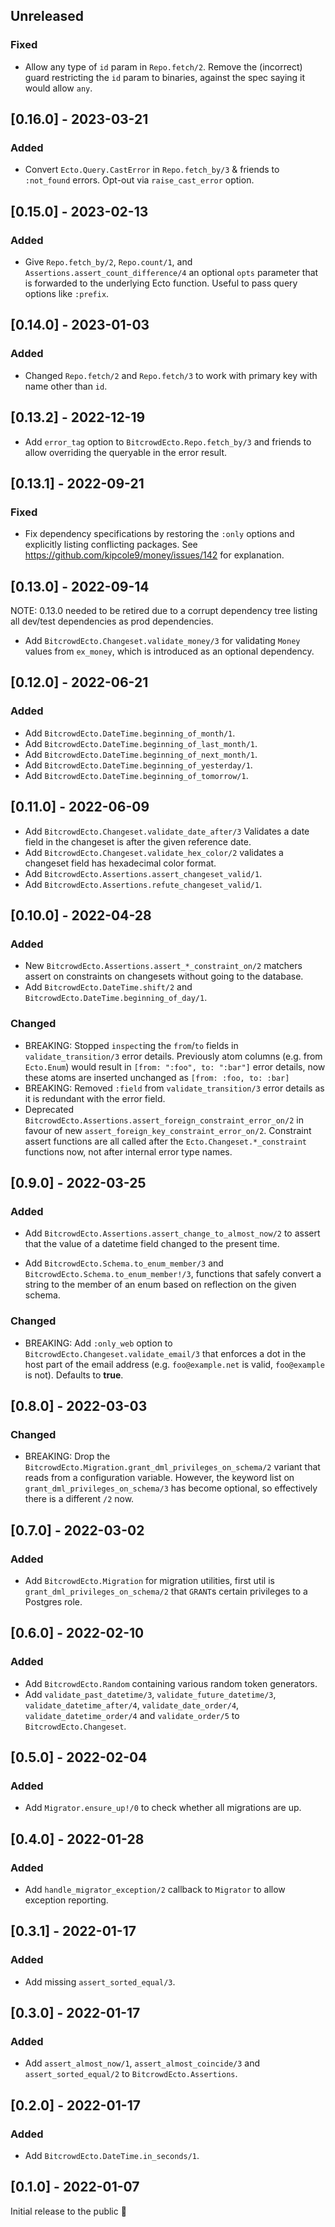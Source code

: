 <!-- SPDX-License-Identifier: Apache-2.0 -->

## Unreleased

### Fixed

* Allow any type of `id` param in `Repo.fetch/2`. Remove the (incorrect) guard restricting the `id` param to binaries, against the spec saying it would allow `any`.

## [0.16.0] - 2023-03-21

### Added

* Convert `Ecto.Query.CastError` in `Repo.fetch_by/3` & friends to `:not_found` errors. Opt-out via `raise_cast_error` option.

## [0.15.0] - 2023-02-13

### Added

* Give `Repo.fetch_by/2`, `Repo.count/1`, and `Assertions.assert_count_difference/4` an optional  `opts` parameter that is forwarded to the underlying Ecto function. Useful to pass query options like `:prefix`.

## [0.14.0] - 2023-01-03

### Added

* Changed `Repo.fetch/2` and `Repo.fetch/3` to work with primary key with name other than `id`.

## [0.13.2] - 2022-12-19

* Add `error_tag` option to `BitcrowdEcto.Repo.fetch_by/3` and friends to allow overriding the queryable in the error result.

## [0.13.1] - 2022-09-21

### Fixed

* Fix dependency specifications by restoring the `:only` options and explicitly listing conflicting packages. See https://github.com/kipcole9/money/issues/142 for explanation.

## [0.13.0] - 2022-09-14

NOTE: 0.13.0 needed to be retired due to a corrupt dependency tree listing all dev/test dependencies as prod dependencies.

* Add `BitcrowdEcto.Changeset.validate_money/3` for validating `Money` values from `ex_money`, which is introduced as an optional dependency.

## [0.12.0] - 2022-06-21

### Added

* Add `BitcrowdEcto.DateTime.beginning_of_month/1`.
* Add `BitcrowdEcto.DateTime.beginning_of_last_month/1`.
* Add `BitcrowdEcto.DateTime.beginning_of_next_month/1`.
* Add `BitcrowdEcto.DateTime.beginning_of_yesterday/1`.
* Add `BitcrowdEcto.DateTime.beginning_of_tomorrow/1`.

## [0.11.0] - 2022-06-09

* Add `BitcrowdEcto.Changeset.validate_date_after/3` Validates a date field in the changeset is after the given reference date.
* Add `BitcrowdEcto.Changeset.validate_hex_color/2` validates a changeset field has hexadecimal color format.
* Add `BitcrowdEcto.Assertions.assert_changeset_valid/1`.
* Add `BitcrowdEcto.Assertions.refute_changeset_valid/1`.


## [0.10.0] - 2022-04-28

### Added

* New `BitcrowdEcto.Assertions.assert_*_constraint_on/2` matchers assert on constraints on changesets without going to the database.
* Add `BitcrowdEcto.DateTime.shift/2` and `BitcrowdEcto.DateTime.beginning_of_day/1`.

### Changed

* BREAKING: Stopped `inspect`ing the `from`/`to` fields in `validate_transition/3` error details. Previously atom columns (e.g. from `Ecto.Enum`) would result in `[from: ":foo", to: ":bar"]` error details, now these atoms are inserted unchanged as `[from: :foo, to: :bar]`
* BREAKING: Removed `:field` from `validate_transition/3` error details as it is redundant with the error field.
* Deprecated `BitcrowdEcto.Assertions.assert_foreign_constraint_error_on/2` in favour of new `assert_foreign_key_constraint_error_on/2`. Constraint assert functions are all called after the `Ecto.Changeset.*_constraint` functions now, not after internal error type names.

## [0.9.0] - 2022-03-25

### Added

* Add `BitcrowdEcto.Assertions.assert_change_to_almost_now/2` to assert that the value of a datetime field changed to the present time.

* Add `BitcrowdEcto.Schema.to_enum_member/3` and `BitcrowdEcto.Schema.to_enum_member!/3`, functions that safely convert a string to the member of an enum based on reflection on the given schema.

### Changed

* BREAKING: Add `:only_web` option to `BitcrowdEcto.Changeset.validate_email/3` that enforces a dot in the host part of the email address (e.g. `foo@example.net` is valid, `foo@example` is not). Defaults to **true**.

## [0.8.0] - 2022-03-03

### Changed

* BREAKING: Drop the `BitcrowdEcto.Migration.grant_dml_privileges_on_schema/2` variant that reads from a configuration variable. However, the keyword list on `grant_dml_privileges_on_schema/3` has become optional, so effectively there is a different `/2` now.

## [0.7.0] - 2022-03-02

### Added

* Add `BitcrowdEcto.Migration` for migration utilities, first util is `grant_dml_privileges_on_schema/2` that `GRANT`s certain privileges to a Postgres role.

## [0.6.0] - 2022-02-10

### Added

* Add `BitcrowdEcto.Random` containing various random token generators.
* Add `validate_past_datetime/3`, `validate_future_datetime/3`, `validate_datetime_after/4`, `validate_date_order/4`, `validate_datetime_order/4` and `validate_order/5` to `BitcrowdEcto.Changeset`.

## [0.5.0] - 2022-02-04

### Added

* Add `Migrator.ensure_up!/0` to check whether all migrations are up.

## [0.4.0] - 2022-01-28

### Added

* Add `handle_migrator_exception/2` callback to `Migrator` to allow exception reporting.

## [0.3.1] - 2022-01-17

### Added

* Add missing `assert_sorted_equal/3`.

## [0.3.0] - 2022-01-17

### Added

* Add `assert_almost_now/1`, `assert_almost_coincide/3` and `assert_sorted_equal/2` to `BitcrowdEcto.Assertions`.

## [0.2.0] - 2022-01-17

### Added

* Add `BitcrowdEcto.DateTime.in_seconds/1`.

## [0.1.0] - 2022-01-07

Initial release to the public 🎉
